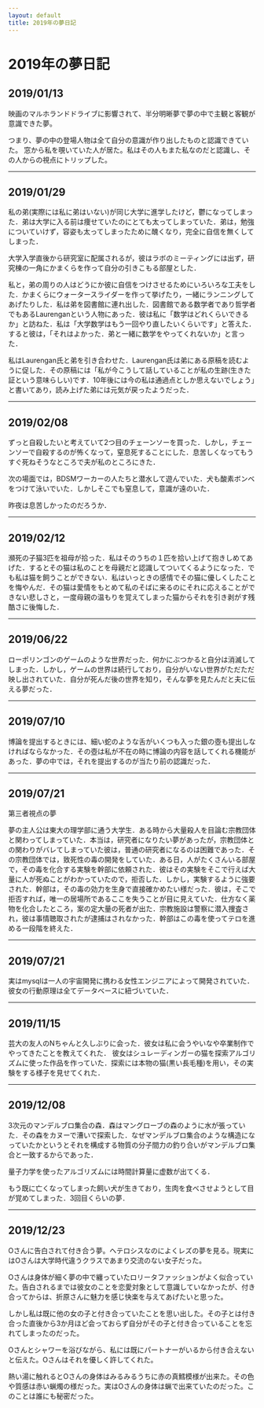 ```yaml
---
layout: default
title: 2019年の夢日記
---
```


# 2019年の夢日記


<a id="1"></a>
<a href="#1"></a>
## 2019/01/13

映画のマルホランドドライブに影響されて、半分明晰夢で夢の中で主観と客観が意識できた夢。

つまり、夢の中の登場人物は全て自分の意識が作り出したものと認識できていた。
窓から私を覗いていた人が居た。私はその人もまた私なのだと認識し、その人からの視点にトリップした。


---
<a id="2"></a>
<a href="#2"></a>
## 2019/01/29

私の弟(実際には私に弟はいない)が同じ大学に進学したけど，鬱になってしまった．弟は大学に入る前は痩せていたのにとても太ってしまっていた．弟は，勉強についていけず，容姿も太ってしまったために醜くなり，完全に自信を無くしてしまった．

大学入学直後から研究室に配属されるが，彼はラボのミーティングには出ず，研究棟の一角にかまくらを作って自分の引きこもる部屋とした．

私と，弟の周りの人はどうにか彼に自信をつけさせるためにいろいろな工夫をした．かまくらにウォータースライダーを作って挙げたり，一緒にランニングしてあげたりした．私は弟を図書館に連れ出した．図書館である数学者であり哲学者でもあるLaurenganという人物にあった．彼は私に「数学はどれくらいできるか」と訪ねた．私は「大学数学はもう一回やり直したいくらいです」と答えた．すると彼は，「それはよかった．弟と一緒に数学をやってくれないか」と言った．

私はLaurengan氏と弟を引き合わせた．Laurengan氏は弟にある原稿を読むように促した．その原稿には「私が今こうして話していることが私の生跡(生きた証という意味らしい)です．10年後には今の私は通過点としか思えないでしょう」と書いてあり，読み上げた弟には元気が戻ったようだった．

---
<a id="3"></a>
<a href="#3"></a>
## 2019/02/08

ずっと自殺したいと考えていて2つ目のチェーンソーを買った．しかし，チェーンソーで自殺するのが怖くなって，窒息死することにした．息苦しくなってもうすぐ死ねそうなところで夫が私のところにきた．

次の場面では，BDSMワーカーの人たちと潜水して遊んでいた．犬も酸素ボンベをつけて泳いでいた．しかしそこでも窒息して，意識が遠のいた．

昨夜は息苦しかったのだろうか．

---
<a id="4"></a>
<a href="#4"></a>
## 2019/02/12
瀕死の子猫3匹を祖母が拾った．私はそのうちの１匹を拾い上げて抱きしめてあげた．するとその猫は私のことを母親だと認識してついてくるようになった．でも私は猫を飼うことができない．私はいっときの感情でその猫に優しくしたことを悔やんだ．その猫は愛情をもとめて私のそばに来るのにそれに応えることができない悲しさと，一度母親の温もりを覚えてしまった猫からそれを引き剥がす残酷さに後悔した．

---
<a id="5"></a>
<a href="#5"></a>
## 2019/06/22

ローポリンゴンのゲームのような世界だった．何かにぶつかると自分は消滅してしまった．しかし，ゲームの世界は続行しており，自分がいない世界がただただ映し出されていた．自分が死んだ後の世界を知り，そんな夢を見たんだと夫に伝える夢だった．


---
<a id="6"></a>
<a href="#6"></a>
## 2019/07/10

博論を提出するときには、細い蛇のような舌がいくつも入った銀の壺も提出しなければならなかった．その壺は私が不在の時に博論の内容を話してくれる機能があった．夢の中では，それを提出するのが当たり前の認識だった．

---
<a id="7"></a>
<a href="#7"></a>
## 2019/07/21

第三者視点の夢

夢の主人公は東大の理学部に通う大学生．ある時から大量殺人を目論む宗教団体と関わってしまっていた．本当は，研究者になりたい夢があったが，宗教団体との関わりがバレてしまっていた彼は，普通の研究者になるのは困難であった．その宗教団体では，致死性の毒の開発をしていた．ある日，人がたくさんいる部屋で，その毒を化合する実験を幹部に依頼された．彼はその実験をそこで行えば大量に人が死ぬことがわかっていたので，拒否した．しかし，実験するように強要された．幹部は，その毒の効力を生身で直接確かめたい様だった．彼は，そこで拒否すれば，唯一の居場所であるここを失うことが目に見えていた．仕方なく薬物を化合したところ，案の定大量の死者が出た．宗教施設は警察に潜入捜査され，彼は事情聴取されたが逮捕はされなかった．幹部はこの毒を使ってテロを進める一段階を終えた．

---
<a id="8"></a>
<a href="#8"></a>
## 2019/07/21

実はmysqlは一人の宇宙開発に携わる女性エンジニアによって開発されていた．
彼女の行動原理は全てデータベースに紐づいていた．

---
<a id="9"></a>
<a href="#9"></a>
## 2019/11/15

芸大の友人のNちゃんと久しぶりに会った．彼女は私に会うやいなや卒業制作でやってきたことを教えてくれた．
彼女はシュレーディンガーの猫を探索アルゴリズムに使った作品を作っていた．探索には本物の猫(黒い長毛種)を用い，その実験をする様子を見せてくれた．

---
<a id="10"></a>
<a href="#10"></a>
## 2019/12/08

3次元のマンデルブロ集合の森．森はマングローブの森のように水が張っていた．その森をカヌーで漕いで探索した．なぜマンデルブロ集合のような構造になっていたかというとそれを構成する物質の分子間力の釣り合いがマンデルブロ集合と一致するからであった．


量子力学を使ったアルゴリズムには時間計算量に虚数が出てくる．


もう既に亡くなってしまった飼い犬が生きており，生肉を食べさせようとして目が覚めてしまった．3回目くらいの夢．


---
<a id="11"></a>
<a href="#11"></a>
## 2019/12/23

Oさんに告白されて付き合う夢。ヘテロシスなのによくレズの夢を見る。現実にはOさんは大学時代違うクラスであまり交流のない女子だった。


Oさんは身体が細く夢の中で纏っていたロリータファッションがよく似合っていた。告白されるまでは彼女のことを恋愛対象として意識していなかったが、付き合ってからは、折原さんに魅力を感じ快楽を与えてあげたいと思った。


しかし私は既に他の女の子と付き合っていたことを思い出した。その子とは付き合った直後から3か月ほど会っておらず自分がその子と付き合っていることを忘れてしまったのだった。


Oさんとシャワーを浴びながら、私には既にパートナーがいるから付き合えないと伝えた。Oさんはそれを優しく許してくれた。


熱い湯に触れるとOさんの身体はみるみるうちに赤の真鱈模様が出来た。その色や質感は赤い蝋燭の様だった。実はOさんの身体は蝋で出来ていたのだった。このことは誰にも秘密だった。

